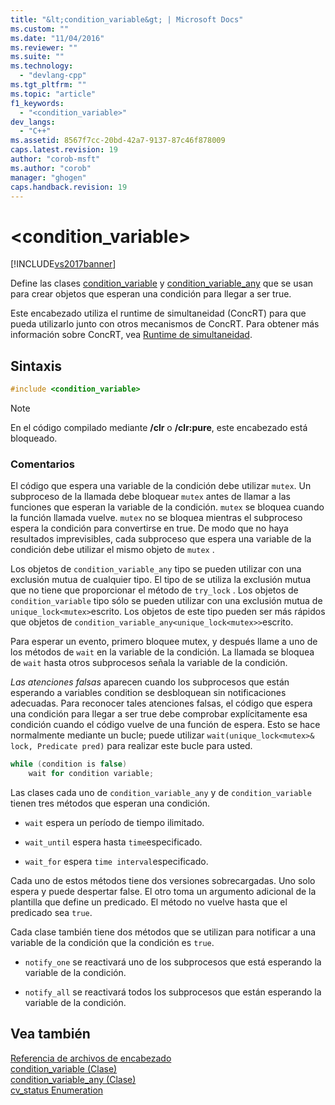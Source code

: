 ```yaml
---
title: "&lt;condition_variable&gt; | Microsoft Docs"
ms.custom: ""
ms.date: "11/04/2016"
ms.reviewer: ""
ms.suite: ""
ms.technology: 
  - "devlang-cpp"
ms.tgt_pltfrm: ""
ms.topic: "article"
f1_keywords: 
  - "<condition_variable>"
dev_langs: 
  - "C++"
ms.assetid: 8567f7cc-20bd-42a7-9137-87c46f878009
caps.latest.revision: 19
author: "corob-msft"
ms.author: "corob"
manager: "ghogen"
caps.handback.revision: 19
---
```

# &lt;condition_variable&gt;
[!INCLUDE[vs2017banner](../assembler/inline/includes/vs2017banner.md)]

Define las clases [condition\_variable](../standard-library/condition-variable-class.md) y [condition\_variable\_any](../standard-library/condition-variable-any-class.md) que se usan para crear objetos que esperan una condición para llegar a ser true.  
  
 Este encabezado utiliza el runtime de simultaneidad \(ConcRT\) para que pueda utilizarlo junto con otros mecanismos de ConcRT.  Para obtener más información sobre ConcRT, vea [Runtime de simultaneidad](../parallel/concrt/concurrency-runtime.md).  
  
## Sintaxis  
  
```cpp  
#include <condition_variable>  
```  
  
> [!NOTE]
>  En el código compilado mediante **\/clr** o **\/clr:pure**, este encabezado está bloqueado.  
  
### Comentarios  
 El código que espera una variable de la condición debe utilizar `mutex`.  Un subproceso de la llamada debe bloquear `mutex` antes de llamar a las funciones que esperan la variable de la condición.  `mutex` se bloquea cuando la función llamada vuelve.  `mutex` no se bloquea mientras el subproceso espera la condición para convertirse en true.  De modo que no haya resultados imprevisibles, cada subproceso que espera una variable de la condición debe utilizar el mismo objeto de `mutex` .  
  
 Los objetos de `condition_variable_any` tipo se pueden utilizar con una exclusión mutua de cualquier tipo.  El tipo de se utiliza la exclusión mutua que no tiene que proporcionar el método de `try_lock` .  Los objetos de `condition_variable` tipo sólo se pueden utilizar con una exclusión mutua de `unique_lock<mutex>`escrito.  Los objetos de este tipo pueden ser más rápidos que objetos de `condition_variable_any<unique_lock<mutex>>`escrito.  
  
 Para esperar un evento, primero bloquee mutex, y después llame a uno de los métodos de `wait` en la variable de la condición.  La llamada se bloquea de `wait` hasta otros subprocesos señala la variable de la condición.  
  
 *Las atenciones falsas* aparecen cuando los subprocesos que están esperando a variables condition se desbloquean sin notificaciones adecuadas.  Para reconocer tales atenciones falsas, el código que espera una condición para llegar a ser true debe comprobar explícitamente esa condición cuando el código vuelve de una función de espera.  Esto se hace normalmente mediante un bucle; puede utilizar `wait(unique_lock<mutex>& lock, Predicate pred)` para realizar este bucle para usted.  
  
```cpp  
while (condition is false)  
    wait for condition variable;  
```  
  
 Las clases cada uno de `condition_variable_any` y de `condition_variable` tienen tres métodos que esperan una condición.  
  
-   `wait` espera un período de tiempo ilimitado.  
  
-   `wait_until` espera hasta `time`especificado.  
  
-   `wait_for` espera `time interval`especificado.  
  
 Cada uno de estos métodos tiene dos versiones sobrecargadas.  Uno solo espera y puede despertar false.  El otro toma un argumento adicional de la plantilla que define un predicado.  El método no vuelve hasta que el predicado sea `true`.  
  
 Cada clase también tiene dos métodos que se utilizan para notificar a una variable de la condición que la condición es `true`.  
  
-   `notify_one` se reactivará uno de los subprocesos que está esperando la variable de la condición.  
  
-   `notify_all` se reactivará todos los subprocesos que están esperando la variable de la condición.  
  
## Vea también  
 [Referencia de archivos de encabezado](../standard-library/cpp-standard-library-header-files.md)   
 [condition\_variable \(Clase\)](../standard-library/condition-variable-class.md)   
 [condition\_variable\_any \(Clase\)](../standard-library/condition-variable-any-class.md)   
 [cv\_status Enumeration](../Topic/cv_status%20Enumeration.md)